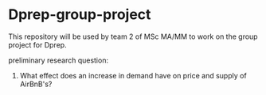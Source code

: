 # Dprep-group-project
This repository will be used by team 2 of MSc MA/MM to work on the group project for Dprep.

preliminary research question:
1) What effect does an increase in demand have on price and supply of AirBnB's?
